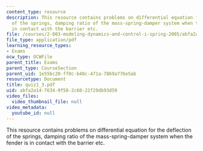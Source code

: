 ```yaml
---
content_type: resource
description: This resource contains problems on differential equation for the deflection
  of the springs, damping ratio of the mass-spring-damper system when the fender is
  in contact with the barrier etc.
file: /courses/2-003-modeling-dynamics-and-control-i-spring-2005/abfa2a1476349f582c6022f29db93d59_quiz1_3.pdf
file_type: application/pdf
learning_resource_types:
- Exams
ocw_type: OCWFile
parent_title: Exams
parent_type: CourseSection
parent_uid: 1e55bc20-ff0c-b48c-471a-7869a776e5ab
resourcetype: Document
title: quiz1_3.pdf
uid: abfa2a14-7634-9f58-2c60-22f29db93d59
video_files:
  video_thumbnail_file: null
video_metadata:
  youtube_id: null
---
```

This resource contains problems on differential equation for the deflection of the springs, damping ratio of the mass-spring-damper system when the fender is in contact with the barrier etc.

